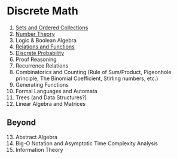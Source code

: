 # Discrete Math

1. [Sets and Ordered Collections](https://github.com/laserpants/discrete-math/blob/master/sets.pdf)
2. [Number Theory](https://github.com/laserpants/discrete-math/blob/master/number_theory.pdf)
3. Logic & Boolean Algebra 
4. [Relations and Functions](https://github.com/laserpants/discrete-math/blob/master/relations.pdf)
5. [Discrete Probability](https://github.com/laserpants/discrete-math/blob/master/probability.pdf) 
6. Proof Reasoning
7. Recurrence Relations
8. Combinatorics and Counting (Rule of Sum/Product, Pigeonhole principle, The Binomial Coefficient, Stirling numbers, etc.)
9. Generating Functions
10. Formal Languages and Automata
11. Trees (and Data Structures?)
12. Linear Algebra and Matrices

## Beyond

13. Abstract Algebra
14. Big-O Notation and Asymptotic Time Complexity Analysis
15. Information Theory
